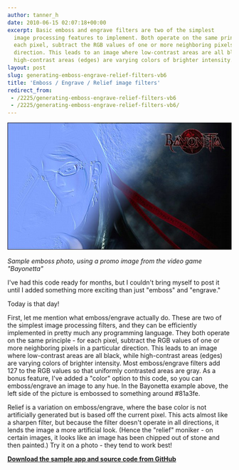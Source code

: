 ```yaml
---
author: tanner_h
date: 2010-06-15 02:07:18+00:00
excerpt: Basic emboss and engrave filters are two of the simplest
  image processing features to implement. Both operate on the same principle - for
  each pixel, subtract the RGB values of one or more neighboring pixels in a particular
  direction. This leads to an image where low-contrast areas are all black, while
  high-contrast areas (edges) are varying colors of brighter intensity. 
layout: post
slug: generating-emboss-engrave-relief-filters-vb6
title: 'Emboss / Engrave / Relief image filters'
redirect_from:
 - /2225/generating-emboss-engrave-relief-filters-vb6
 - /2225/generating-emboss-engrave-relief-filters-vb6/
---
```


![](images/bayonetta_emboss.jpg)

*Sample emboss photo, using a promo image from the video game "Bayonetta"*

I've had this code ready for months, but I couldn't bring myself to post it until I added something more exciting than just "emboss" and "engrave."

Today is that day!

First, let me mention what emboss/engrave actually do.  These are two of the simplest image processing filters, and they can be efficiently implemented in pretty much any programming language.  They both operate on the same principle - for each pixel, subtract the RGB values of one or more neighboring pixels in a particular direction.  This leads to an image where low-contrast areas are all black, while high-contrast areas (edges) are varying colors of brighter intensity.  Most emboss/engrave filters add 127 to the RGB values so that uniformly contrasted areas are gray.  As a bonus feature, I've added a "color" option to this code, so you can emboss/engrave an image to any hue.  In the Bayonetta example above, the left side of the picture is embossed to something around #81a3fe.

Relief is a variation on emboss/engrave, where the base color is not artificially generated but is based off the current pixel.  This acts almost like a sharpen filter, but because the filter doesn't operate in all directions, it lends the image a more artificial look.  (Hence the "relief" moniker - on certain images, it looks like an image has been chipped out of stone and then painted.)  Try it on a photo - they tend to work best!

**[Download the sample app and source code from GitHub](https://github.com/tannerhelland/vb6-code/tree/master/Emboss-engrave-effect)**